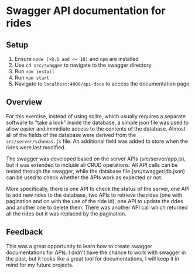 # Swagger API documentation for rides

## Setup

1. Ensure `node (>8.6 and <= 10)` and `npm` are installed
2. Use `cd src/swagger` to navigate to the swagger directory
3. Run `npm install`
4. Run `npm start`
5. Navigate to `localhost:4000/api-docs` to access the documentation page

## Overview

For this exercise, instead of using sqlite, which usually requires a separate software to "take a look" inside the database, a simple json file was used to allow easier and immidiate access to the contents of the database. Almost all of the fields of the database were derived from the `src/server/schemas.js` file. An additional field was added to store when the rides were last modified.

The swagger was developed based on the server APIs (src/server/app.js), but it was extended to include all CRUD operations. All API calls can be tested through the swagger, while the database file (src/swagger/db.json) can be used to check whether the APIs work as expected or not.

More specifically, there is one API to check the status of the server, one API to add new rides to the database, two APIs to retrieve the rides (one with pagination and on with the use of the ride id), one API to update the rides and another one to delete them. There was another API call which returned all the rides but it was replaced by the pagination.

## Feedback

This was a great opportunity to learn how to create swagger documentations for APIs. I didn't have the chance to work with swagger in the past, but it looks like a great tool for documentations, I will keep it in mind for my future projects.